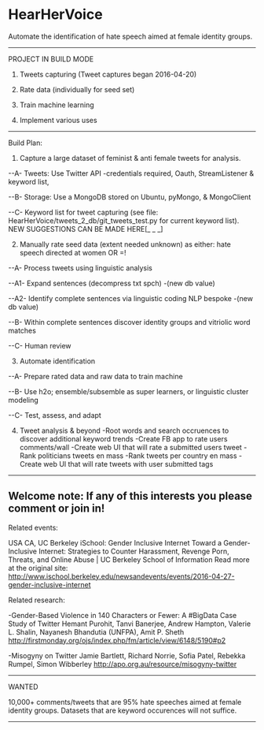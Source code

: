 # HearHerVoice
Automate the identification of hate speech aimed at female identity groups.

----
PROJECT IN BUILD MODE
 
1. Tweets capturing (Tweet captures began 2016-04-20)

2. Rate data (individually for seed set)

3. Train machine learning

4. Implement various uses



-----


Build Plan:

1. Capture a large dataset of feminist & anti female tweets for analysis.

 --A- Tweets: Use Twitter API -credentials required, Oauth, StreamListener & keyword list, 

 --B- Storage: Use a MongoDB stored on Ubuntu, pyMongo, & MongoClient

 --C- Keyword list for tweet capturing (see file: HearHerVoice/tweets_2_db/git_tweets_test.py for current keyword list).
NEW SUGGESTIONS CAN BE MADE HERE[_        _       _] 


2. Manually rate seed data (extent needed unknown) as either: hate speech directed at women OR =!

 --A- Process tweets using linguistic analysis 
 
 --A1- Expand sentences (decompress txt spch) -(new db value) 
 
 --A2- Identify complete sentences via linguistic coding NLP bespoke -(new db value) 
 
 --B-  Within complete sentences discover identity groups and vitriolic word matches

 --C-  Human review 


3. Automate identification 

 --A- Prepare rated data and raw data to train machine 
 
 --B- Use h2o; ensemble/subsemble as super learners, or linguistic cluster modeling
 
 --C- Test, assess, and adapt

4. Tweet analysis & beyond
   -Root words and search occruences to discover additional keyword trends
   -Create FB app to rate users comments/wall
   -Create web UI that will rate a submitted users tweet
   -Rank politicians tweets en mass
   -Rank tweets per country en mass
   -Create web UI that will rate tweets with user submitted tags


-------
Welcome note: If any of this interests you please comment or join in!
-------


Related events:

USA CA, UC Berkeley iSchool: Gender Inclusive Internet
Toward a Gender-Inclusive Internet: Strategies to Counter Harassment, Revenge Porn, Threats, and Online Abuse | UC Berkeley School of Information
Read more at the original site: http://www.ischool.berkeley.edu/newsandevents/events/2016-04-27-gender-inclusive-internet


Related research: 

-Gender-Based Violence in 140 Characters or Fewer: A #BigData Case Study of Twitter
Hemant Purohit, Tanvi Banerjee, Andrew Hampton, Valerie L. Shalin, Nayanesh Bhandutia (UNFPA), Amit P. Sheth  http://firstmonday.org/ojs/index.php/fm/article/view/6148/5190#p2

-Misogyny on Twitter
Jamie Bartlett, Richard Norrie, Sofia Patel, Rebekka Rumpel, Simon Wibberley
http://apo.org.au/resource/misogyny-twitter

--------


WANTED

10,000+ comments/tweets that are 95% hate speeches aimed at female identity groups. Datasets that are keyword occurences will not suffice.


--------
